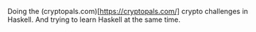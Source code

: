 Doing the (cryptopals.com)[https://cryptopals.com/] crypto challenges in Haskell.
And trying to learn Haskell at the same time.
